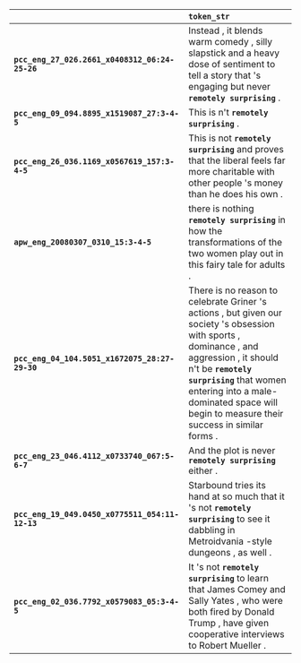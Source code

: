 |                                                 | `token_str`                                                                                                                                                                                                                                                                           |
|:------------------------------------------------|:--------------------------------------------------------------------------------------------------------------------------------------------------------------------------------------------------------------------------------------------------------------------------------------|
| **`pcc_eng_27_026.2661_x0408312_06:24-25-26`**  | Instead , it blends warm comedy , silly slapstick and a heavy dose of sentiment to tell a story that 's engaging but never __``remotely surprising``__ .                                                                                                                              |
| **`pcc_eng_09_094.8895_x1519087_27:3-4-5`**     | This is n't __``remotely surprising``__ .                                                                                                                                                                                                                                             |
| **`pcc_eng_26_036.1169_x0567619_157:3-4-5`**    | This is not __``remotely surprising``__ and proves that the liberal feels far more charitable with other people 's money than he does his own .                                                                                                                                       |
| **`apw_eng_20080307_0310_15:3-4-5`**            | there is nothing __``remotely surprising``__ in how the transformations of the two women play out in this fairy tale for adults .                                                                                                                                                     |
| **`pcc_eng_04_104.5051_x1672075_28:27-29-30`**  | There is no reason to celebrate Griner 's actions , but given our society 's obsession with sports , dominance , and aggression , it should n't be __``remotely surprising``__ that women entering into a male-dominated space will begin to measure their success in similar forms . |
| **`pcc_eng_23_046.4112_x0733740_067:5-6-7`**    | And the plot is never __``remotely surprising``__ either .                                                                                                                                                                                                                            |
| **`pcc_eng_19_049.0450_x0775511_054:11-12-13`** | Starbound tries its hand at so much that it 's not __``remotely surprising``__ to see it dabbling in Metroidvania -style dungeons , as well .                                                                                                                                         |
| **`pcc_eng_02_036.7792_x0579083_05:3-4-5`**     | It 's not __``remotely surprising``__ to learn that James Comey and Sally Yates , who were both fired by Donald Trump , have given cooperative interviews to Robert Mueller .                                                                                                         |